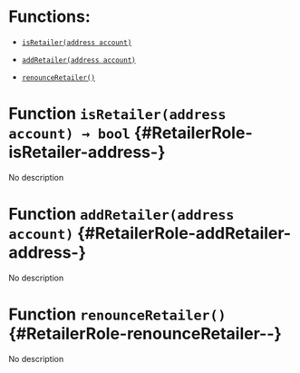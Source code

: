 # Functions:

- [`isRetailer(address account)`](#RetailerRole-isRetailer-address-)

- [`addRetailer(address account)`](#RetailerRole-addRetailer-address-)

- [`renounceRetailer()`](#RetailerRole-renounceRetailer--)

# Function `isRetailer(address account) → bool` {#RetailerRole-isRetailer-address-}

No description

# Function `addRetailer(address account)` {#RetailerRole-addRetailer-address-}

No description

# Function `renounceRetailer()` {#RetailerRole-renounceRetailer--}

No description
